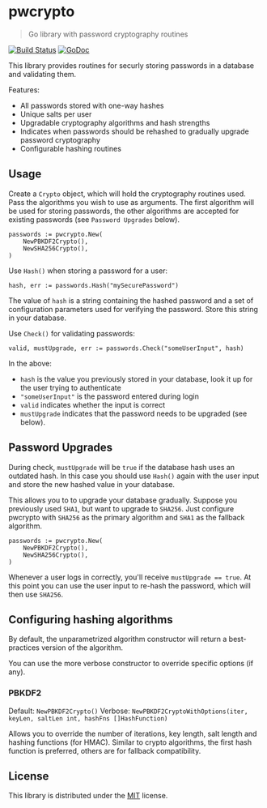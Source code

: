 # pwcrypto

> Go library with password cryptography routines

[![Build Status](https://travis-ci.org/rubenv/pwcrypto.svg?branch=master)](https://travis-ci.org/rubenv/pwcrypto) [![GoDoc](https://godoc.org/github.com/rubenv/pwcrypto?status.png)](https://godoc.org/github.com/rubenv/pwcrypto)

This library provides routines for securly storing passwords in a database and validating them.

Features:

* All passwords stored with one-way hashes
* Unique salts per user
* Upgradable cryptography algorithms and hash strengths
* Indicates when passwords should be rehashed to gradually upgrade password cryptography
* Configurable hashing routines

## Usage

Create a `Crypto` object, which will hold the cryptography routines used. Pass
the algorithms you wish to use as arguments. The first algorithm will be used
for storing passwords, the other algorithms are accepted for existing passwords
(see `Password Upgrades` below).

```
passwords := pwcrypto.New(
    NewPBKDF2Crypto(),
    NewSHA256Crypto(),
)
```

Use `Hash()` when storing a password for a user:

```
hash, err := passwords.Hash("mySecurePassword")
```

The value of `hash` is a string containing the hashed password and a set of
configuration parameters used for verifying the password. Store this string in
your database.

Use `Check()` for validating passwords:

```
valid, mustUpgrade, err := passwords.Check("someUserInput", hash)
```

In the above:

* `hash` is the value you previously stored in your database, look it up for the user trying to authenticate
* `"someUserInput"` is the password entered during login
* `valid` indicates whether the input is correct
* `mustUpgrade` indicates that the password needs to be upgraded (see below).

## Password Upgrades

During check, `mustUpgrade` will be `true` if the database hash uses an
outdated hash. In this case you should use `Hash()` again with the user input
and store the new hashed value in your database.

This allows you to to upgrade your database gradually. Suppose you previously
used `SHA1`, but want to upgrade to `SHA256`. Just configure pwcrypto with
`SHA256` as the primary algorithm and `SHA1` as the fallback algorithm.

```
passwords := pwcrypto.New(
    NewPBKDF2Crypto(),
    NewSHA256Crypto(),
)
```

Whenever a user logs in correctly, you'll receive `mustUpgrade == true`. At
this point you can use the user input to re-hash the password, which will then
use `SHA256`.

## Configuring hashing algorithms

By default, the unparametrized algorithm constructor will return a
best-practices version of the algorithm.

You can use the more verbose constructor to override specific options (if any).

### PBKDF2

Default: `NewPBKDF2Crypto()`
Verbose: `NewPBKDF2CryptoWithOptions(iter, keyLen, saltLen int, hashFns []HashFunction)`

Allows you to override the number of iterations, key length, salt length and
hashing functions (for HMAC). Similar to crypto algorithms, the first hash
function is preferred, others are for fallback compatibility.

## License

This library is distributed under the [MIT](LICENSE) license.
